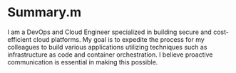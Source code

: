 # Summary.m

I am a DevOps and Cloud Engineer specialized in building secure and cost-efficient cloud platforms. My goal is to expedite the process for my colleagues to build various applications utilizing techniques such as infrastructure as code and container orchestration. I believe proactive communication is essential in making this possible.
